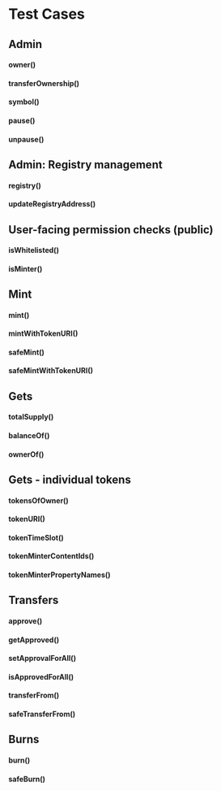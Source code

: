 # Test Cases

## Admin
#### owner()
#### transferOwnership()
#### symbol()
#### pause()
#### unpause()

## Admin: Registry management
#### registry()
#### updateRegistryAddress()

## User-facing permission checks (public)
#### isWhitelisted()
#### isMinter()

## Mint
#### mint()
#### mintWithTokenURI()
#### safeMint()
#### safeMintWithTokenURI()

## Gets
#### totalSupply()
#### balanceOf()
#### ownerOf()

## Gets - individual tokens
#### tokensOfOwner()
#### tokenURI()
#### tokenTimeSlot()
#### tokenMinterContentIds()
#### tokenMinterPropertyNames()

## Transfers
#### approve()
#### getApproved()
#### setApprovalForAll()
#### isApprovedForAll()
#### transferFrom()
#### safeTransferFrom()

## Burns
#### burn()
#### safeBurn()


